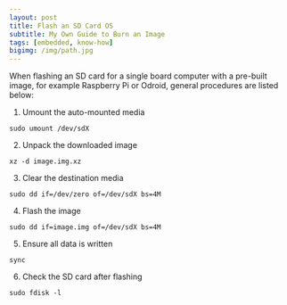 ```yaml
---
layout: post
title: Flash an SD Card OS
subtitle: My Own Guide to Burn an Image
tags: [embedded, know-how]
bigimg: /img/path.jpg
---
```



When flashing an SD card for a single board computer with a pre-built image, for example Raspberry Pi or Odroid, general procedures are listed below:

1. Umount the auto-mounted media

```shell
sudo umount /dev/sdX
```

2. Unpack the downloaded image

```shell
xz -d image.img.xz
```

3. Clear the destination media

```shell
sudo dd if=/dev/zero of=/dev/sdX bs=4M
```

4. Flash the image

```shell
sudo dd if=image.img of=/dev/sdX bs=4M
```

5. Ensure all data is written

```shell
sync
```

6. Check the SD card after flashing

```shell
sudo fdisk -l 
```